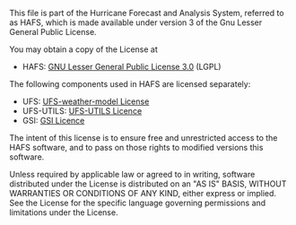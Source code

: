 This file is part of the Hurricane Forecast and Analysis System, referred to as HAFS, which is made available under version 3 of the Gnu Lesser General Public License.

You may obtain a copy of the License at
- HAFS: [GNU Lesser General Public License 3.0](https://www.gnu.org/licenses/lgpl-3.0.en.html) (LGPL)

The following components used in HAFS are licensed separately: 
- UFS: [UFS-weather-model License](https://github.com/ufs-community/ufs-weather-model/blob/develop/LICENSE.md)
- UFS-UTILS: [UFS-UTILS Licence](https://github.com/ufs-community/UFS_UTILS/blob/develop/LICENSE.md)
- GSI: [GSI Licence](https://github.com/NOAA-EMC/GSI-fix/blob/develop/LICENSE.md)

The intent of this license is to ensure free and unrestricted access to the HAFS software, and to pass on those rights to modified versions this software.

Unless required by applicable law or agreed to in writing, software distributed under the License 
is distributed on an "AS IS" BASIS, WITHOUT WARRANTIES OR CONDITIONS OF ANY KIND, either 
express or implied. See the License for the specific language governing permissions and 
limitations under the License.
